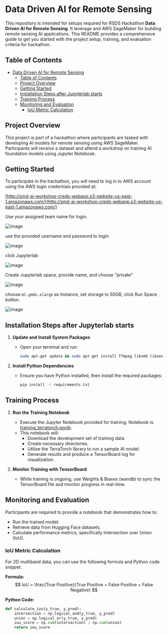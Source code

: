 # Data Driven AI for Remote Sensing

This repository is intended for setups required for RSDS Hackathon **Data Driven AI for Remote Sensing**. It leverage and AWS SageMaker for building remote sensing AI applications. This README provides a comprehensive guide to get you started with the project setup, training, and evaluation criteria for hackathon.

## Table of Contents
- [Data Driven AI for Remote Sensing](#data-driven-ai-for-remote-sensing)
  - [Table of Contents](#table-of-contents)
  - [Project Overview](#project-overview)
  - [Getting Started](#getting-started)
  - [Installation Steps after Jupyterlab starts](#installation-steps-after-jupyterlab-starts)
  - [Training Process](#training-process)
  - [Monitoring and Evaluation](#monitoring-and-evaluation)
    - [IoU Metric Calculation](#iou-metric-calculation)

## Project Overview

This project is part of a hackathon where participants are tasked with developing AI models for remote sensing using AWS SageMaker. Participants will receive a dataset and attend a workshop on training AI foundation models using Jupyter Notebook.

## Getting Started

To participate in the hackathon, you will need to log in to AWS account using the AWS login credentials provided at:

[http://smd-ai-workshop-creds-webapp.s3-website-us-east-1.amazonaws.com/](http://smd-ai-workshop-creds-webapp.s3-website-us-east-1.amazonaws.com/)

Use your assigned team name for login.

![image](https://github.com/user-attachments/assets/7c9634f5-d3cf-4398-bc5f-5ec1ab821202)

use the provided username and password to login 

![image](https://github.com/user-attachments/assets/adc7fdfc-b3f5-4605-99bd-8d5c916b013e)

click Jupyterlab 

![image](https://github.com/user-attachments/assets/5d743902-7556-4a50-b1ef-30c887ed90d9)

Create Jupyterlab space, provide name, and choose "private"

![image](https://github.com/user-attachments/assets/cbd5b10a-5f01-43d1-9450-ab9e2ab85c6c)

choose `ml.g4dn.xlarge` as Instance, set storage to 50GB, click Run Space button.

![image](https://github.com/user-attachments/assets/98448458-1763-4909-bc41-3346e5f7673c)


## Installation Steps after Jupyterlab starts

1. **Update and Install System Packages**
   - Open your terminal and run:
     ```bash
     sudo apt-get update && sudo apt-get install ffmpeg libsm6 libxext6 -y
     ```

2. **Install Python Dependencies**
   - Ensure you have Python installed, then install the required packages:
     ```bash
     pip install -r requirements.txt
     ```

## Training Process

1. **Run the Training Notebook** 
   - Execute the Jupyter Notebook provided for training. Notebook is [training_terratorch.ipynb](training_terratorch.ipynb).
   - This notebook will:
     - Download the development set of training data.
     - Create necessary directories.
     - Utilize the TerraTorch library to run a sample AI model.
     - Generate results and produce a TensorBoard log for visualization.

2. **Monitor Training with TensorBoard**
   - While training is ongoing, use Weights & Biases (wandb) to sync the TensorBoard file and monitor progress in real-time.

## Monitoring and Evaluation

Participants are required to provide a notebook that demonstrates how to:
- Run the trained model.
- Retrieve data from Hugging Face datasets.
- Calculate performance metrics, specifically Intersection over Union (IoU).

### IoU Metric Calculation

For 2D multiband data, you can use the following formula and Python code snippet:

**Formula:**
$$
IoU = \frac{True Positive}{True Positive + False Positive + False Negative}
$$


**Python Code:**
```python
def calculate_iou(y_true, y_pred):
    intersection = np.logical_and(y_true, y_pred)
    union = np.logical_or(y_true, y_pred)
    iou_score = np.sum(intersection) / np.sum(union)
    return iou_score
